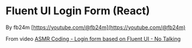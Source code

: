 # Fluent UI Login Form (React)
By fb24m [https://youtube.com/@fb24m](https://youtube.com/@fb24m)

From video [ASMR Coding - Login form based on Fluent UI - No Talking](https://youtu.be/pV-kaRXuuB0)
